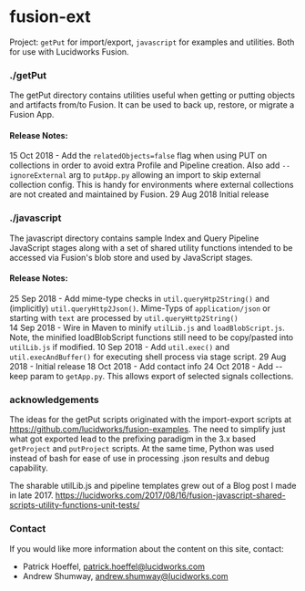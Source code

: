 # fusion-ext
Project: `getPut` for import/export, `javascript` for examples and utilities.  Both for use with Lucidworks Fusion. 


### ./getPut
The getPut directory contains utilities useful when getting or putting objects and artifacts from/to Fusion.
It can be used to back up, restore, or migrate a Fusion App.

#### Release Notes:
15 Oct 2018 - Add the `relatedObjects=false` flag when using PUT on collections in order to avoid extra Profile and Pipeline creation.  Also add `--ignoreExternal` arg to `putApp.py` allowing an import to skip external collection config.  This is handy for environments where external collections are not created and maintained by Fusion.
29 Aug 2018 Initial release

### ./javascript
The javascript directory contains sample Index and Query Pipeline JavaScript stages
along with a set of shared utility functions intended to be accessed via Fusion's blob store and used by
JavaScript stages.

#### Release Notes:
25 Sep 2018 - Add mime-type checks in `util.queryHtp2String()` and (implicitly) `util.queryHttp2Json()`. Mime-Typs of `application/json` or starting with `text` are processed by `util.queryHttp2String()`  
14 Sep 2018 - Wire in Maven to minify `utilLib.js` and `loadBlobScript.js`.  Note, the minified loadBlobScript functions still need to be copy/pasted into `utilLib.js` if modified.
10 Sep 2018 -  Add `util.exec()` and `util.execAndBuffer()` for executing shell process via stage script.
29 Aug 2018 - Initial release
18 Oct 2018 - Add contact info
24 Oct 2018 - Add --keep param to `getApp.py`.  This allows export of selected signals collections.

### acknowledgements
The ideas for the getPut scripts originated with the import-export scripts 
at https://github.com/lucidworks/fusion-examples.  The need to simplify 
just what got exported lead to the prefixing paradigm in the 3.x based
`getProject` and `putProject` scripts.  At the same time, Python was used 
instead of bash for ease of use in processing .json results and debug capability.

The sharable utilLib.js and pipeline templates grew out of a Blog post I made
in late 2017. https://lucidworks.com/2017/08/16/fusion-javascript-shared-scripts-utility-functions-unit-tests/

### Contact
If you would like more information about the content on this site, contact:
- Patrick Hoeffel, patrick.hoeffel@lucidworks.com
- Andrew Shumway, andrew.shumway@lucidworks.com
